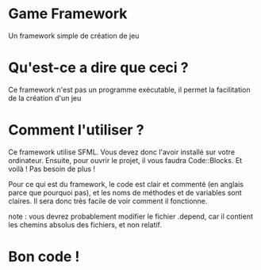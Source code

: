 # Game Framework
Un framework simple de création de jeu

# Qu'est-ce a dire que ceci ?
Ce framework n'est pas un programme exécutable, il permet la facilitation de la création d'un jeu

# Comment l'utiliser ?
Ce framework utilise SFML. Vous devez donc l'avoir installé sur votre ordinateur. Ensuite, pour ouvrir
le projet, il vous faudra Code::Blocks. Et voilà ! Pas besoin de plus !

Pour ce qui est du framework, le code est clair et commenté (en anglais parce que pourquoi pas), 
et les noms de méthodes et de variables sont claires. Il sera donc très facile de voir comment il fonctionne.

note : vous devrez probablement modifier le fichier .depend, car il contient les chemins absolus des fichiers, et non
relatif.
# Bon code !
